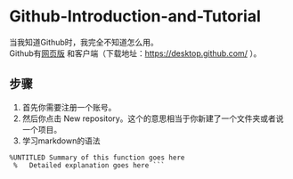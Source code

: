 # Github-Introduction-and-Tutorial

当我知道Github时，我完全不知道怎么用。  
Github有[网页版](https://github.com/) 和客户端（下载地址：https://desktop.github.com/ ）。
## 步骤
1. 首先你需要注册一个账号。
2. 然后你点击 New repository。这个的意思相当于你新建了一个文件夹或者说一个项目。
3. 学习markdown的语法


```function [ output_args ] = Untitled( input_args )
%UNTITLED Summary of this function goes here
 %   Detailed explanation goes here ```



